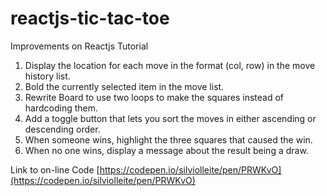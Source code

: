 # reactjs-tic-tac-toe
Improvements on Reactjs Tutorial


1. Display the location for each move in the format (col, row) in the move history list.
2. Bold the currently selected item in the move list.
3. Rewrite Board to use two loops to make the squares instead of hardcoding them.
4. Add a toggle button that lets you sort the moves in either ascending or descending order.
5. When someone wins, highlight the three squares that caused the win.
6. When no one wins, display a message about the result being a draw.

Link to on-line Code [https://codepen.io/silviolleite/pen/PRWKvO](https://codepen.io/silviolleite/pen/PRWKvO)
